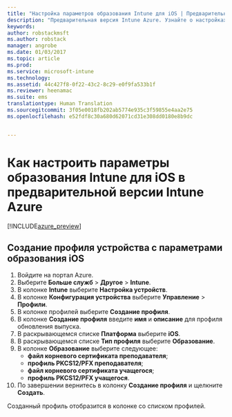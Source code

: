 ```yaml
---
title: "Настройка параметров образования Intune для iOS | Предварительная версия Intune Azure | Документация Майкрософт"
description: "Предварительная версия Intune Azure. Узнайте о настройках, которые можно использовать для контроля параметров образования на устройствах iOS."
keywords: 
author: robstackmsft
ms.author: robstack
manager: angrobe
ms.date: 01/03/2017
ms.topic: article
ms.prod: 
ms.service: microsoft-intune
ms.technology: 
ms.assetid: 44c427f8-0f22-43c2-8c29-e0f9fa533b1f
ms.reviewer: heenamac
ms.suite: ems
translationtype: Human Translation
ms.sourcegitcommit: 3f05e0018fb202ab5774e935c3f59855e4aa2e75
ms.openlocfilehash: e52fdf8c30a680d62071cd31e308dd0180e8b9dc


---
```


# <a name="how-to-configure-intune-education-settings-for-ios-devices-in-intune-azure-preview"></a>Как настроить параметры образования Intune для iOS в предварительной версии Intune Azure

[!INCLUDE[azure_preview](../includes/azure_preview.md)]


## <a name="create-a-device-profile-containing-ios-education-settings"></a>Создание профиля устройства с параметрами образования iOS

1. Войдите на портал Azure.
2. Выберите **Больше служб** > **Другое** > **Intune**.
3. В колонке **Intune** выберите **Настройка устройств**.
2. В колонке **Конфигурация устройства** выберите **Управление** > **Профили**.
3. В колонке профилей выберите **Создание профиля**.
4. В колонке **Создание профиля** введите **имя** и **описание** для профиля обновления выпуска.
5. В раскрывающемся списке **Платформа** выберите **iOS**.
6. В раскрывающемся списке **Тип профиля** выберите **Образование**.
7. В колонке **Образование** выберите следующее:
    - **файл корневого сертификата преподавателя**;
    - **профиль PKCS12/PFX преподавателя**;
    - **файл корневого сертификата учащегося**;
    - **профиль PKCS12/PFX учащегося**.
8. По завершении вернитесь в колонку **Создание профиля** и щелкните **Создать**.

Созданный профиль отобразится в колонке со списком профилей.



<!--HONumber=Feb17_HO1-->


